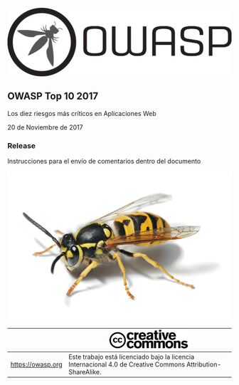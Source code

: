 ![OWASP LOGO](images/OWASP_logo.png)

## OWASP Top 10 2017

Los diez riesgos más críticos en Aplicaciones Web

20 de Noviembre de 2017

### Release

Instrucciones para el envío de comentarios dentro del documento

![WASP Logo URL TBA](images/front-wasp.png)

|  | ![Creative Commons License Logo](images/front-cc.png) |
| -- | -- |
| https://owasp.org | Este trabajo está licenciado bajo la licencia Internacional 4.0 de Creative Commons Attribution-ShareAlike. |





